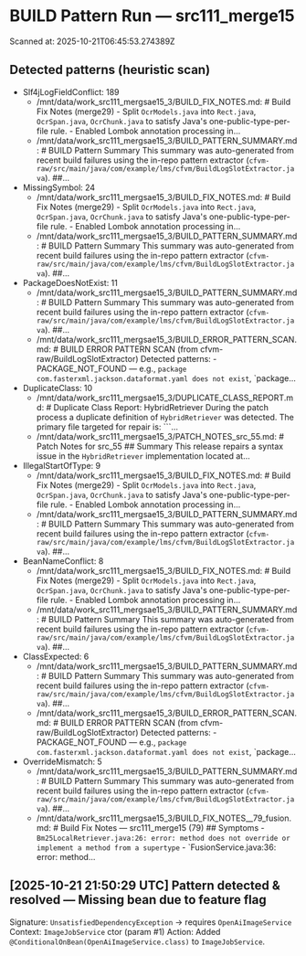 # BUILD Pattern Run — src111_merge15

Scanned at: 2025-10-21T06:45:53.274389Z

## Detected patterns (heuristic scan)

- Slf4jLogFieldConflict: 189
  - /mnt/data/work_src111_mergsae15_3/BUILD_FIX_NOTES.md: # Build Fix Notes (merge29) - Split `OcrModels.java` into `Rect.java`, `OcrSpan.java`, `OcrChunk.java` to satisfy Java's one-public-type-per-file rule. - Enabled Lombok annotation processing in...
  - /mnt/data/work_src111_mergsae15_3/BUILD_PATTERN_SUMMARY.md: # BUILD Pattern Summary This summary was auto-generated from recent build failures using the in-repo pattern extractor (`cfvm-raw/src/main/java/com/example/lms/cfvm/BuildLogSlotExtractor.java`). ##...
- MissingSymbol: 24
  - /mnt/data/work_src111_mergsae15_3/BUILD_FIX_NOTES.md: # Build Fix Notes (merge29) - Split `OcrModels.java` into `Rect.java`, `OcrSpan.java`, `OcrChunk.java` to satisfy Java's one-public-type-per-file rule. - Enabled Lombok annotation processing in...
  - /mnt/data/work_src111_mergsae15_3/BUILD_PATTERN_SUMMARY.md: # BUILD Pattern Summary This summary was auto-generated from recent build failures using the in-repo pattern extractor (`cfvm-raw/src/main/java/com/example/lms/cfvm/BuildLogSlotExtractor.java`). ##...
- PackageDoesNotExist: 11
  - /mnt/data/work_src111_mergsae15_3/BUILD_PATTERN_SUMMARY.md: # BUILD Pattern Summary This summary was auto-generated from recent build failures using the in-repo pattern extractor (`cfvm-raw/src/main/java/com/example/lms/cfvm/BuildLogSlotExtractor.java`). ##...
  - /mnt/data/work_src111_mergsae15_3/BUILD_ERROR_PATTERN_SCAN.md: # BUILD ERROR PATTERN SCAN (from cfvm-raw/BuildLogSlotExtractor) Detected patterns: - PACKAGE_NOT_FOUND — e.g., `package com.fasterxml.jackson.dataformat.yaml does not exist`, `package...
- DuplicateClass: 10
  - /mnt/data/work_src111_mergsae15_3/DUPLICATE_CLASS_REPORT.md: # Duplicate Class Report: HybridRetriever During the patch process a duplicate definition of `HybridRetriever` was detected. The primary file targeted for repair is: ```...
  - /mnt/data/work_src111_mergsae15_3/PATCH_NOTES_src_55.md: # Patch Notes for src_55 ## Summary This release repairs a syntax issue in the `HybridRetriever` implementation located at...
- IllegalStartOfType: 9
  - /mnt/data/work_src111_mergsae15_3/BUILD_FIX_NOTES.md: # Build Fix Notes (merge29) - Split `OcrModels.java` into `Rect.java`, `OcrSpan.java`, `OcrChunk.java` to satisfy Java's one-public-type-per-file rule. - Enabled Lombok annotation processing in...
  - /mnt/data/work_src111_mergsae15_3/BUILD_PATTERN_SUMMARY.md: # BUILD Pattern Summary This summary was auto-generated from recent build failures using the in-repo pattern extractor (`cfvm-raw/src/main/java/com/example/lms/cfvm/BuildLogSlotExtractor.java`). ##...
- BeanNameConflict: 8
  - /mnt/data/work_src111_mergsae15_3/BUILD_FIX_NOTES.md: # Build Fix Notes (merge29) - Split `OcrModels.java` into `Rect.java`, `OcrSpan.java`, `OcrChunk.java` to satisfy Java's one-public-type-per-file rule. - Enabled Lombok annotation processing in...
  - /mnt/data/work_src111_mergsae15_3/BUILD_PATTERN_SUMMARY.md: # BUILD Pattern Summary This summary was auto-generated from recent build failures using the in-repo pattern extractor (`cfvm-raw/src/main/java/com/example/lms/cfvm/BuildLogSlotExtractor.java`). ##...
- ClassExpected: 6
  - /mnt/data/work_src111_mergsae15_3/BUILD_PATTERN_SUMMARY.md: # BUILD Pattern Summary This summary was auto-generated from recent build failures using the in-repo pattern extractor (`cfvm-raw/src/main/java/com/example/lms/cfvm/BuildLogSlotExtractor.java`). ##...
  - /mnt/data/work_src111_mergsae15_3/BUILD_ERROR_PATTERN_SCAN.md: # BUILD ERROR PATTERN SCAN (from cfvm-raw/BuildLogSlotExtractor) Detected patterns: - PACKAGE_NOT_FOUND — e.g., `package com.fasterxml.jackson.dataformat.yaml does not exist`, `package...
- OverrideMismatch: 5
  - /mnt/data/work_src111_mergsae15_3/BUILD_PATTERN_SUMMARY.md: # BUILD Pattern Summary This summary was auto-generated from recent build failures using the in-repo pattern extractor (`cfvm-raw/src/main/java/com/example/lms/cfvm/BuildLogSlotExtractor.java`). ##...
  - /mnt/data/work_src111_mergsae15_3/BUILD_FIX_NOTES__79_fusion.md: # Build Fix Notes — src111_merge15 (79) ## Symptoms - `Bm25LocalRetriever.java:26: error: method does not override or implement a method from a supertype` - `FusionService.java:36: error: method...



## [2025-10-21 21:50:29 UTC] Pattern detected & resolved — Missing bean due to feature flag
Signature: `UnsatisfiedDependencyException` → requires `OpenAiImageService`
Context: `ImageJobService` ctor (param #1)
Action: Added `@ConditionalOnBean(OpenAiImageService.class)` to `ImageJobService`.
